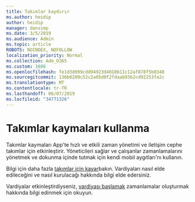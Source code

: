 ```yaml
---
title: Takımlar kaydırır
ms.author: heidip
author: heidip
manager: dansimp
ms.date: 3/5/2019
ms.audience: Admin
ms.topic: article
ROBOTS: NOINDEX, NOFOLLOW
localization_priority: Normal
ms.collection: Adm_O365
ms.custom: 1686
ms.openlocfilehash: fe1d3d099cdd94923d4010b11c12af878f5b0348
ms.sourcegitcommit: 136b8209c52c2a05d0f2fdaab93b2cd92253fa2c
ms.translationtype: MT
ms.contentlocale: tr-TR
ms.lasthandoff: 06/07/2019
ms.locfileid: "34771326"
---
```

# <a name="using-teams-shifts"></a>Takımlar kaymaları kullanma

Takımlar kaymaları App'te hızlı ve etkili zaman yönetimi ve iletişim cephe takımlar için etkinleştirir. Yöneticileri sağlar ve çalışanlar zamanlamalarını yönetmek ve dokunma içinde tutmak için kendi mobil aygıtları'nı kullanın.

Bilgi için daha fazla [takımlar için kayar](https://docs.microsoft.com/microsoftteams/expand-teams-across-your-org/shifts-for-teams-landing-page)bakın. Vardiyaları nasıl elde edileceğini ve nasıl kurulacağı hakkında bilgi elde edersiniz.

Vardiyalar etkinleştirdiyseniz, [vardiyası başlamak](https://support.office.com/article/get-started-in-shifts-5f3e30d8-1821-4904-be26-c3cd25a497d6) zamanlamalar oluşturmak hakkında bilgi edinmek için okuyun.

